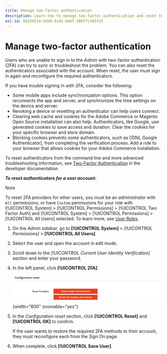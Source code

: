 ```yaml
---
title: Manage two-factor authentication
description: Learn how to manage two-factor authentication and reset the authenticators for Admin users.
exl-id: 68256214-2d50-4c42-846f-306ffc305f25
---
```

# Manage two-factor authentication

Users who are unable to sign in to the _Admin_ with two-factor authentication (2FA) can try to sync or troubleshoot the problem. You can also reset the authenticators associated with the account. When reset, the user must sign in again and reconfigure the required authenticators.

If you have trouble signing in with 2FA, consider the following:

- Some mobile apps include synchronization options. This option reconnects the app and server, and synchronizes the time settings on the device and server.
- Revoking a device or resetting an authenticator can help users connect.
- Clearing web cache and cookies for the Adobe Commerce or Magento Open Source installation can also help. Authenticators, like Google, use generated cookies to save access and duration. Clear the cookies for your specific browser and store domain.
- Blocking cookies prevents some authenticators, such as [!DNL Google Authenticator], from completing the verification process. Add a rule to your browser that allows cookies for your Adobe Commerce installation.

To reset authenticators from the command line and more advanced troubleshooting information, see [Two-Factor Authentication](https://developer.adobe.com/commerce/testing/functional-testing-framework/two-factor-authentication/) in the developer documentation.

**_To reset authenticators for a user account:_**

>[!NOTE]
>
>To reset 2FA providers for other users, you must be an _administrator_ with `All` permissions, or have `Custom` permissions for your role with [!UICONTROL System] > [!UICONTROL Permissions] > [!UICONTROL Two Factor Auth] and [!UICONTROL System] > [!UICONTROL Permissions] > [!UICONTROL All Users] selected. To learn more, see [User Roles](permissions-user-roles.md).

1. On the _Admin_ sidebar, go to **[!UICONTROL System]** > _[!UICONTROL Permissions]_ > **[!UICONTROL All Users]**.

1. Select the user and open the account in edit mode.

1. Scroll down to the _[!UICONTROL Current User Identity Verification]_ section and enter your password.

1. In the left panel, click **[!UICONTROL 2FA]**.

   ![User account - enable 2FA](./assets/admin-2fa-config-reset-providers.png){width="600" zoomable="yes"}

1. In the _Configuration reset_ section, click **[!UICONTROL Reset]** and **[!UICONTROL OK]** to confirm.

   If the user wants to restore the required 2FA methods to their account, they must reconfigure each from the _Sign On_ page.

1. When complete, click **[!UICONTROL Save User]**.
